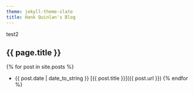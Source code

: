 ```yaml
---
theme: jekyll-theme-slate
title: Hank Quinlan's Blog
---
```

test2

## {{ page.title }}

{% for post in site.posts %}
* {{ post.date | date_to_string }} [{{ post.title }}]({{ post.url }})
{% endfor %}


